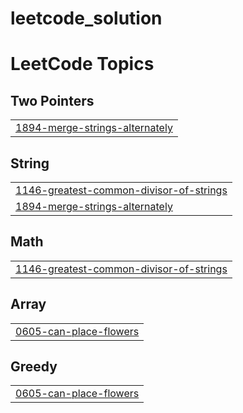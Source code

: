 # leetcode_solution

<!---LeetCode Topics Start-->
# LeetCode Topics
## Two Pointers
|  |
| ------- |
| [1894-merge-strings-alternately](https://github.com/ishitabhojani/leetcode_solution/tree/master/1894-merge-strings-alternately) |
## String
|  |
| ------- |
| [1146-greatest-common-divisor-of-strings](https://github.com/ishitabhojani/leetcode_solution/tree/master/1146-greatest-common-divisor-of-strings) |
| [1894-merge-strings-alternately](https://github.com/ishitabhojani/leetcode_solution/tree/master/1894-merge-strings-alternately) |
## Math
|  |
| ------- |
| [1146-greatest-common-divisor-of-strings](https://github.com/ishitabhojani/leetcode_solution/tree/master/1146-greatest-common-divisor-of-strings) |
## Array
|  |
| ------- |
| [0605-can-place-flowers](https://github.com/ishitabhojani/leetcode_solution/tree/master/0605-can-place-flowers) |
## Greedy
|  |
| ------- |
| [0605-can-place-flowers](https://github.com/ishitabhojani/leetcode_solution/tree/master/0605-can-place-flowers) |
<!---LeetCode Topics End-->